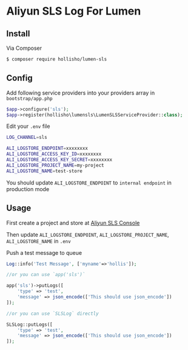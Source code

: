 # Aliyun SLS Log For Lumen


## Install

Via Composer

``` bash
$ composer require hollisho/lumen-sls
```

## Config

Add following service providers into your providers array in `bootstrap/app.php`

```php
$app->configure('sls');
$app->register(hollisho\lumensls\LumenSLSServiceProvider::class);
```

Edit your `.env` file

```bash
LOG_CHANNEL=sls

ALI_LOGSTORE_ENDPOINT=xxxxxxxx
ALI_LOGSTORE_ACCESS_KEY_ID=xxxxxxxx
ALI_LOGSTORE_ACCESS_KEY_SECRET=xxxxxxxx
ALI_LOGSTORE_PROJECT_NAME=my-project
ALI_LOGSTORE_NAME=test-store
```
You should update `ALI_LOGSTORE_ENDPOINT` to `internal endpoint` in production mode

## Usage

First create a project and store at [Aliyun SLS Console](https://sls.console.aliyun.com/)

Then update `ALI_LOGSTORE_ENDPOINT`, `ALI_LOGSTORE_PROJECT_NAME`, `ALI_LOGSTORE_NAME` in `.env`

Push a test message to queue

```php
Log::info('Test Message', ['myname'=>'hollis']);

//or you can use `app('sls')` 

app('sls')->putLogs([
	'type' => 'test',
	'message' => json_encode(['This should use json_encode'])
]);

//or you can use `SLSLog` directly 

SLSLog::putLogs([
	'type' => 'test',
	'message' => json_encode(['This should use json_encode'])
]);
```
